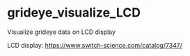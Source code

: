 # grideye_visualize_LCD

Visualize grideye data on LCD display

LCD display: https://www.switch-science.com/catalog/7347/
